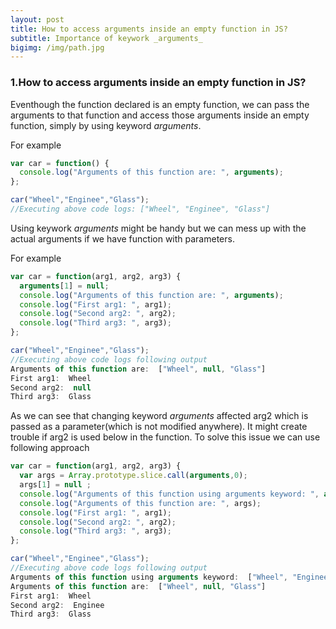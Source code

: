 ```yaml
---
layout: post
title: How to access arguments inside an empty function in JS?
subtitle: Importance of keywork _arguments_
bigimg: /img/path.jpg
---
```


### 1.How to access arguments inside an empty function in JS? 
Eventhough the function declared is an empty function, we can pass the arguments to that function and access those arguments inside
an empty function, simply by using keyword _arguments_.

For example

```javascript
var car = function() {
  console.log("Arguments of this function are: ", arguments);
};

car("Wheel","Enginee","Glass");
//Executing above code logs: ["Wheel", "Enginee", "Glass"] 
```
Using keywork _arguments_ might be handy but we can mess up with the actual arguments if we have function with parameters.

For example

```javascript
var car = function(arg1, arg2, arg3) {
  arguments[1] = null;
  console.log("Arguments of this function are: ", arguments);
  console.log("First arg1: ", arg1);
  console.log("Second arg2: ", arg2);
  console.log("Third arg3: ", arg3);
};

car("Wheel","Enginee","Glass");
//Executing above code logs following output
Arguments of this function are:  ["Wheel", null, "Glass"]
First arg1:  Wheel
Second arg2:  null
Third arg3:  Glass
```
As we can see that changing keyword _arguments_ affected arg2 which is passed as a parameter(which is not modified anywhere). It might create trouble if arg2 is used below in the function. To solve this issue we can use following approach

```javascript
var car = function(arg1, arg2, arg3) {
  var args = Array.prototype.slice.call(arguments,0);
  args[1] = null ;
  console.log("Arguments of this function using arguments keyword: ", arguments);
  console.log("Arguments of this function are: ", args);
  console.log("First arg1: ", arg1);
  console.log("Second arg2: ", arg2);
  console.log("Third arg3: ", arg3);
};

car("Wheel","Enginee","Glass");
//Executing above code logs following output
Arguments of this function using arguments keyword:  ["Wheel", "Enginee", "Glass"]
Arguments of this function are:  ["Wheel", null, "Glass"]
First arg1:  Wheel
Second arg2:  Enginee
Third arg3:  Glass
```
